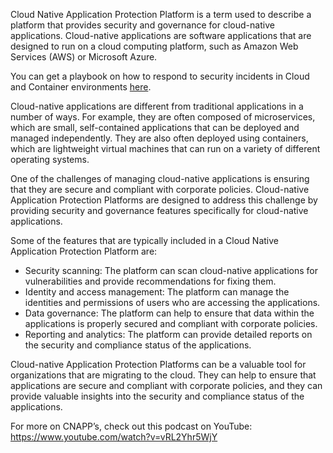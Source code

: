 Cloud Native Application Protection Platform is a term used to describe a platform that provides security and governance for cloud-native applications. Cloud-native applications are software applications that are designed to run on a cloud computing platform, such as Amazon Web Services (AWS) or Microsoft Azure.

You can get a playbook on how to respond to security incidents in Cloud and Container environments [here](https://offers.cadosecurity.com/the-ultimate-guide-to-forensics-of-mining-malware-in-linux-container-and-cloud-environments).

Cloud-native applications are different from traditional applications in a number of ways. For example, they are often composed of microservices, which are small, self-contained applications that can be deployed and managed independently. They are also often deployed using containers, which are lightweight virtual machines that can run on a variety of different operating systems.

One of the challenges of managing cloud-native applications is ensuring that they are secure and compliant with corporate policies. Cloud-native Application Protection Platforms are designed to address this challenge by providing security and governance features specifically for cloud-native applications.

Some of the features that are typically included in a Cloud Native Application Protection Platform are:
- Security scanning: The platform can scan cloud-native applications for vulnerabilities and provide recommendations for fixing them.
- Identity and access management: The platform can manage the identities and permissions of users who are accessing the applications.
- Data governance: The platform can help to ensure that data within the applications is properly secured and compliant with corporate policies.
- Reporting and analytics: The platform can provide detailed reports on the security and compliance status of the applications.

Cloud-native Application Protection Platforms can be a valuable tool for organizations that are migrating to the cloud. They can help to ensure that applications are secure and compliant with corporate policies, and they can provide valuable insights into the security and compliance status of the applications.

For more on CNAPP’s, check out this podcast on YouTube: https://www.youtube.com/watch?v=vRL2Yhr5WjY
